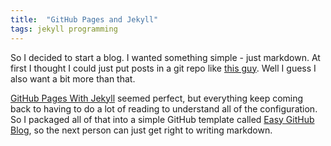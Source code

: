 ```yaml
---
title:  "GitHub Pages and Jekyll"
tags: jekyll programming
---
```


So I decided to start a blog. I wanted something simple - just markdown. At first I thought I could just put posts in a git repo like [this guy](https://github.com/pretzelhammer/rust-blog/tree/master). Well I guess I also want a bit more than that. 

[GitHub Pages With Jekyll](https://docs.github.com/en/pages/setting-up-a-github-pages-site-with-jekyll) seemed perfect, but everything keep coming back to having to do a lot of reading to understand all of the configuration. So I packaged all of that into a simple GitHub template called [Easy GitHub Blog](https://github.com/gringasalpastor/easy-github-blog), so the next person can just get right to writing markdown.
